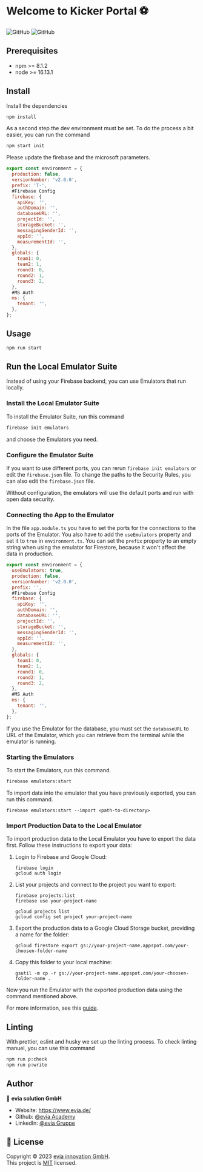 <h1>Welcome to Kicker Portal ⚽</h1>

![GitHub](https://img.shields.io/badge/version-1.0.0-blue?style=for-the-badge)
![GitHub](https://img.shields.io/github/license/Evia-Academy/kicker-portal?style=for-the-badge)

<!-- ### 🏠 [Homepage](homepage) -->

<!-- ### ✨ [Demo](demo) -->

## Prerequisites

- npm >= 8.1.2
- node >= 16.13.1

## Install

Install the dependencies

```sh
npm install
```

As a second step the dev environment must be set. To do the process a bit easier, you can run the command

```sh
npm start init
```

Please update the firebase and the microsoft parameters.

```js
export const environment = {
  production: false,
  versionNumber: 'v2.0.0',
  prefix: 'T-',
  #Firebase Config
  firebase: {
    apiKey: '',
    authDomain: '',
    databaseURL: '',
    projectId: '',
    storageBucket: '',
    messagingSenderId: '',
    appId: '',
    measurementId: '',
  },
  globals: {
    team1: 0,
    team2: 1,
    round1: 0,
    round2: 1,
    round3: 2,
  },
  #MS Auth
  ms: {
    tenant: '',
  },
};
```

## Usage

```sh
npm run start
```

## Run the Local Emulator Suite

Instead of using your Firebase backend, you can use Emulators that run locally.

### Install the Local Emulator Suite

To install the Emulator Suite, run this command

```sh
firebase init emulators
```

and choose the Emulators you need.

### Configure the Emulator Suite

If you want to use different ports, you can rerun `firebase init emulators` or edit the
`firebase.json` file. To change the paths to the Security Rules, you can also edit the
`firebase.json` file.

Without configuration, the emulators will use the default ports and run with open data security.

### Connecting the App to the Emulator

In the file `app.module.ts` you have to set the ports for the connections to the ports of the Emulator.
You also have to add the `useEmulators` property and set it to `true` in `environment.ts`.
You can set the `prefix` property to an empty string when using the emulator for Firestore,
because it won't affect the data in production.

```js
export const environment = {
  useEmulators: true,
  production: false,
  versionNumber: 'v2.0.0',
  prefix: '',
  #Firebase Config
  firebase: {
    apiKey: '',
    authDomain: '',
    databaseURL: '',
    projectId: '',
    storageBucket: '',
    messagingSenderId: '',
    appId: '',
    measurementId: '',
  },
  globals: {
    team1: 0,
    team2: 1,
    round1: 0,
    round2: 1,
    round3: 2,
  },
  #MS Auth
  ms: {
    tenant: '',
  },
};
```

If you use the Emulator for the database, you must set the `databaseURL` to URL of the Emulator,
which you can retrieve from the terminal while the emulator is running.

### Starting the Emulators

To start the Emulators, run this command.

```sh
firebase emulators:start
```

To import data into the emulator that you have previously exported, you can run this command.

```
firebase emulators:start --import <path-to-directory>
```

### Import Production Data to the Local Emulator

To import production data to the Local Emulator you have to export the data first. Follow these
instructions to export your data:

1. Login to Firebase and Google Cloud:
   ```
   firebase login
   gcloud auth login
   ```
2. List your projects and connect to the project you want to export:

   ```
   firebase projects:list
   firebase use your-project-name

   gcloud projects list
   gcloud config set project your-project-name
   ```

3. Export the production data to a Google Cloud Storage bucket, providing a name for the folder:
   ```
   gcloud firestore export gs://your-project-name.appspot.com/your-choosen-folder-name
   ```
4. Copy this folder to your local machine:
   ```
   gsutil -m cp -r gs://your-project-name.appspot.com/your-choosen-folder-name .
   ```

Now you run the Emulator with the exported production data using the command mentioned above.

For more information, see this [guide](https://medium.com/firebase-developers/how-to-import-production-data-from-cloud-firestore-to-the-local-emulator-e82ae1c6ed8).

## Linting

With prettier, eslint and husky we set up the linting process.
To check linting manuel, you can use this command

```sh
npm run p:check
npm run p:write
```

<!--
## Run tests

```sh
npm run test
```
-->

## Author

👤 **evia solution GmbH**

- Website: https://www.evia.de/
- Github: [@evia Academy](https://github.com/Evia-Academy)
- LinkedIn: [@evia Gruppe](https://www.linkedin.com/company/evia-stuttgart/mycompany/)

<!-- ## 🤝 Contributing
***

Contributions, issues and feature requests are welcome!<br />Feel free to check [issues page](issue page). You can also take a look at the [contributing guide](contributing guid).
-->

## 📝 License

Copyright © 2023 [evia innovation GmbH](https://github.com/Evia-Academy).<br />
This project is [MIT](https://github.com/Evia-Academy/kicker-portal/blob/production/LICENSE) licensed.

